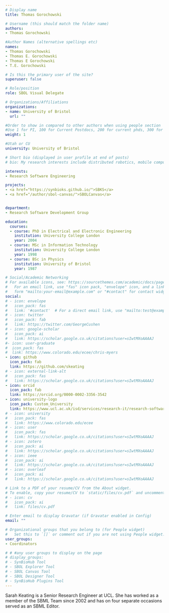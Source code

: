 ```yaml
---
# Display name
title: Thomas Gorochowski

# Username (this should match the folder name)
authors:
- Thomas Gorochowski

#Author Names (alternative spellings etc)
names:
- Thomas Gorochowski
- Thomas E. Gorochowski
- Thomas E Gorochowski
- T.E. Gorochowski

# Is this the primary user of the site?
superuser: false

# Role/position
role: SBOL Visual Delegate

# Organizations/Affiliations
organizations:
- name: University of Bristol
  url: ""

#Order to show in compared to other authors when using people section
#Use 1 for PI, 100 for Current Postdocs, 200 for current phds, 300 for current masters, 400 for current undergrads, 800 for alum postdocs, 810 for alum phds, 820 for alum masters, and 830 for alum undergrads, 900 for tools, 1000 for projects, 900 for tools, 1000 for projects
weight: 1

#Utah or CU
university: University of Bristol

# Short bio (displayed in user profile at end of posts)
# bio: My research interests include distributed robotics, mobile computing and programmable matter.

interests:
- Research Software Engineering

projects:
- <a href="https://synbioks.github.io/">SBKS</a>
- <a href="/author/sbol-canvas/">SBOLCanvas</a>


department:
- Research Software Development Group

education:
  courses:
  - course: PhD in Electrical and Electronic Engineering
    institution: University College London
    year: 2004
  - course: MSc in Information Technology
    institution: University College London
    year: 1998
  - course: BSc in Physics
    institution: University of Bristol
    year: 1987

# Social/Academic Networking
# For available icons, see: https://sourcethemes.com/academic/docs/page-builder/#icons
#   For an email link, use "fas" icon pack, "envelope" icon, and a link in the
#   form "mailto:your-email@example.com" or "#contact" for contact widget.
social:
# - icon: envelope
#   icon_pack: fas
#   link: '#contact'  # For a direct email link, use "mailto:test@example.org".
# - icon: twitter
#   icon_pack: fab
#   link: https://twitter.com/GeorgeCushen
# - icon: google-scholar
#   icon_pack: ai
#   link: https://scholar.google.co.uk/citations?user=sIwtMXoAAAAJ
#- icon: user-graduate
#  icon_pack: fas
#  link: https://www.colorado.edu/ecee/chris-myers
- icon: github
  icon_pack: fab
  link: https://github.com/skeating
# - icon: external-link-alt
#   icon_pack: fas
#   link: https://scholar.google.co.uk/citations?user=sIwtMXoAAAAJ
- icon: orcid
  icon_pack: fab
  link: https://orcid.org/0000-0002-3356-3542
- icon: university-logo
  icon_pack: Custom_University
  link: https://www.ucl.ac.uk/isd/services/research-it/research-software-development
# - icon: university
#   icon_pack: fas
#   link: https://www.colorado.edu/ecee
# - icon: user
#   icon_pack: fas
#   link: https://scholar.google.co.uk/citations?user=sIwtMXoAAAAJ
# - icon: zotero
#   icon_pack: ai
#   link: https://scholar.google.co.uk/citations?user=sIwtMXoAAAAJ
# - icon: ieee
#   icon_pack: ai
#   link: https://scholar.google.co.uk/citations?user=sIwtMXoAAAAJ
# - icon: overleaf
#   icon_pack: ai
#   link: https://scholar.google.co.uk/citations?user=sIwtMXoAAAAJ

# Link to a PDF of your resume/CV from the About widget.
# To enable, copy your resume/CV to `static/files/cv.pdf` and uncomment the lines below.
# - icon: cv
#   icon_pack: ai
#   link: files/cv.pdf

# Enter email to display Gravatar (if Gravatar enabled in Config)
email: ""

# Organizational groups that you belong to (for People widget)
#   Set this to `[]` or comment out if you are not using People widget.
user_groups:
- Coordinators

# # #any user groups to display on the page
# display_groups:
# - SynBioHub Tool
# - SBOL Explorer Tool
# - SBOL Canvas Tool
# - SBOL Designer Tool
# - SynBioHub Plugins Tool
---
```


Sarah Keating is a Senior Research Engineer at UCL. She has worked as a member of the SBML Team since 2002 and has on four separate occasions served as an SBML Editor. 

